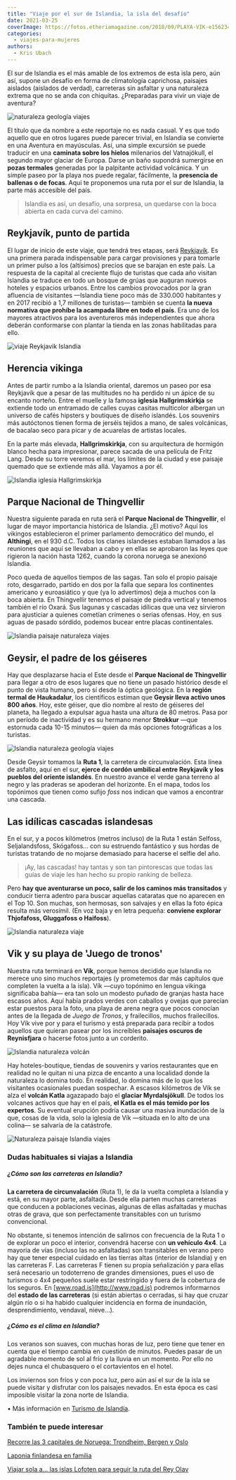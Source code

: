 ```yaml
---
title: "Viaje por el sur de Islandia, la isla del desafío"
date: 2021-03-25
coverImage: https://fotos.etheriamagazine.com/2018/09/PLAYA-VIK-e1562343946595.jpg
categories: 
  - viajes-para-mujeres
authors: 
  - Kris Ubach
---
```


El sur de Islandia es el más amable de los extremos de esta isla pero, aún así, supone un desafío en forma de climatología caprichosa, paisajes aislados (aislados de verdad), carreteras sin asfaltar y una naturaleza extrema que no se anda con chiquitas. ¿Preparadas para vivir un viaje de aventura?

![naturaleza geología viajes](https://fotos.etheriamagazine.com/2018/09/Islandia-geyser-Strokkur-e1562343836861.jpg "El geyser Strokkur en la región termal de Haukadalur.")

El título que da nombre a este reportaje no es nada casual. Y es que todo aquello que en 
otros lugares puede parecer trivial, en Islandia se convierte en una Aventura en 
mayúsculas. Así, una simple excursión se puede traducir en una **caminata sobre los 
hielos** milenarios del Vatnajökull, el segundo mayor glaciar de Europa. Darse un baño 
supondrá sumergirse en **pozas termales** generadas por la palpitante actividad 
volcánica. Y un simple paseo por la playa nos puede regalar, fácilmente, la **presencia 
de ballenas o de focas**. Aquí te proponemos una ruta por el sur de Islandia, la parte 
más accesible del país. 

> Islandia es así, un desafío, una sorpresa, un quedarse con la boca abierta en cada curva 
> del camino. 

## Reykjavík, punto de partida

El lugar de inicio de este viaje, que tendrá tres etapas, será [Reykjavík](https://es.visiticeland.com/descubra-islandia/regiones/Reikiavik). 
Es una primera parada indispensable para cargar provisiones y para tomarle un primer 
pulso a los (altísimos) precios que se barajan en este país. La respuesta de la capital 
al creciente flujo de turistas que cada año visitan Islandia se traduce en todo un 
bosque de grúas que auguran nuevos hoteles y espacios urbanos. Entre los cambios 
provocados por la gran afluencia de visitantes —Islandia tiene poco más de 330.000 
habitantes y en 2017 recibió a 1,7 millones de turistas— también se cuenta **la nueva 
normativa que prohíbe la acampada libre en todo el país**. Era uno de los mayores 
atractivos para los aventureros más independientes que ahora deberán conformarse con 
plantar la tienda en las zonas habilitadas para ello. 

![viaje Reykjavik Islandia](https://fotos.etheriamagazine.com/2018/09/Reykjavik-casas-colores-e1562343861149.jpg "Casas de colores en Reykjavík.")

## Herencia vikinga

Antes de partir rumbo a la Islandia oriental, daremos un paseo por esa Reykjavík que a 
pesar de las multitudes no ha perdido ni un ápice de su encanto norteño. Entre el muelle 
y la famosa **iglesia Hallgrimskirkja** se extiende todo un entramado de calles cuyas 
casitas multicolor albergan un universo de cafés hipsters y boutiques de diseño 
islandés. Los souvenirs más autóctonos tienen forma de jerséis tejidos a mano, de sales 
volcánicas, de bacalao seco para picar y de acuarelas de artistas locales. 

En la parte más elevada, **Hallgrimskirkja**, con su arquitectura de hormigón blanco 
hecha para impresionar, parece sacada de una película de Fritz Lang. Desde su torre 
veremos el mar, los límites de la ciudad y ese paisaje quemado que se extiende más allá. 
Vayamos a por él. 

![Islandia  iglesia Hallgrimskirkja](https://fotos.etheriamagazine.com/2018/09/reykjavik-iglesia-hallgrímskirkja-e1562343883888.jpg "La iglesia Hallgrimskirkja es uno de los edificios más emblemáticos de la ciudad.")

## Parque Nacional de Thingvellir

Nuestra siguiente parada en ruta será el **Parque Nacional de Thingvellir**, el lugar de 
mayor importancia histórica de Islandia. ¿El motivo? Aquí los vikingos establecieron el 
primer parlamento democrático del mundo, el **Althingi**, en el 930 d.C. Todos los 
clanes islandeses estaban llamados a las reuniones que aquí se llevaban a cabo y en 
ellas se aprobaron las leyes que rigieron la nación hasta 1262, cuando la corona noruega 
se anexionó Islandia. 

Poco queda de aquellos tiempos de las sagas. Tan solo el propio paisaje roto, 
desgarrado, partido en dos por la falla que separa los continentes americano y 
euroasiático y que (ya lo advertimos) deja a muchos con la boca abierta. En Thingvellir 
tenemos el paisaje de piedra vertical y tenemos también el río Oxará. Sus lagunas y 
cascadas idílicas que una vez sirvieron para ajusticiar a quienes cometían crímenes o 
serias ofensas. Hoy, en sus aguas de pasado sórdido, podemos bucear entre placas 
continentales. 

![Islandia paisaje naturaleza viajes](https://fotos.etheriamagazine.com/2018/09/Parque-Nacional-de-Thingvellir-e1562343899145.jpg "Parque Nacional de Thingvellir.")

## Geysir, el padre de los géiseres

Hay que desplazarse hacia el Este desde el **Parque Nacional de Thingvellir** para 
llegar a otro de esos lugares que no tiene un pasado histórico desde el punto de vista 
humano, pero sí desde la óptica geológica. En la **región termal de Haukadalur**, los 
científicos estiman que **Geysir lleva activo unos 800 años**. Hoy, este géiser, que dio 
nombre al resto de géiseres del planeta, ha llegado a expulsar agua hasta una altura de 
80 metros. Pasa por un período de inactividad y es su hermano menor **Strokkur** —que 
estornuda cada 10-15 minutos— quien da más opciones fotográficas a los turistas. 

![Islandia naturaleza geología viajes](https://fotos.etheriamagazine.com/2018/09/geyser-strokkur-e1562343915158.jpg "El geyser Strokkur en plena actividad.")

Desde Geysir tomamos la **Ruta 1**, la carretera de circunvalación. Esta línea de 
asfalto, aquí en el sur, **ejerce de cordón umbilical entre Reykjavík y los pueblos del 
oriente islandés**. En nuestro avance el verde gana terreno al negro y las praderas se 
apoderan del horizonte. En el mapa, todos los topónimos que tienen como sufijo _foss_ 
nos indican que vamos a encontrar una cascada. 

## Las idílicas cascadas islandesas

En el sur, y a pocos kilómetros (metros incluso) de la Ruta 1 están Selfoss, 
Seljalandsfoss, Skógafoss... con su estruendo fantástico y sus hordas de turistas 
tratando de no mojarse demasiado para hacerse el selfie del año. 

> ¡Ay, las cascadas! hay tantas y son tan pintorescas que todas las guías de viaje les han 
> hecho su propio ranking de belleza. 

Pero **hay que aventurarse un poco, salir de los caminos más transitados** y conducir 
tierra adentro para buscar aquellas cataratas que no aparecen en el Top 10. Son muchas, 
son hermosas, son salvajes y en ellas la foto épica resulta más verosímil. (En voz baja 
y en letra pequeña: **conviene explorar Thjofafoss, Gluggafoss o Haifoss**). 

![Islandia naturaleza viaje](https://fotos.etheriamagazine.com/2018/09/Cascada-Seljalandsfoss-e1562343929491.jpg "La cascada Seljalandsfoss.")

## Vik y su playa de 'Juego de tronos'

Nuestra ruta terminará en **Vík**, porque hemos decidido que Islandia no merece uno sino 
muchos reportajes (y prometemos dar más capítulos que completen la vuelta a la isla). 
Vík —cuyo topónimo en lengua vikinga significaba bahía— era tan solo un modesto puñado 
de granjas hasta hace escasos años. Aquí había prados verdes con caballos y ovejas que 
parecían estar puestos para la foto, una playa de arena negra que pocos conocían antes 
de la llegada de _Juego de Tronos_, y frailecillos, muchos frailecillos. Hoy Vík vive 
por y para el turismo y está preparada para recibir a todos aquellos que quieran pasear 
por los increíbles **paisajes oscuros de Reynisfjara** o hacerse fotos junto a un 
corderito. 

![Islandia naturaleza volcán](https://fotos.etheriamagazine.com/2018/09/PLAYA-VIK-e1562343946595.jpg "Playa de arena negra de Vík.")

Hay hoteles-boutique, tiendas de souvenirs y varios restaurantes que en realidad no le 
quitan ni una pizca de encanto a una localidad donde la naturaleza lo domina todo. En 
realidad, lo domina más de lo que los visitantes ocasionales puedan sospechar. A escasos 
kilómetros de Vík se alza el **volcán Katla** agazapado bajo el **glaciar 
Myrdalsjökull**. De todos los volcanes activos que hay en el país, **el Katla es el más 
temido por los expertos**. Su eventual erupción podría causar una masiva inundación de 
la que, cosas de la vida, solo la iglesia de Vík —situada en lo alto de una colina— se 
salvaría de la catástrofe. 

![Naturaleza paisaje Islandia viajes](https://fotos.etheriamagazine.com/2018/09/Iglesia-Vik-e1562343961223.jpg "Iglesia de Vík.")

### Dudas habituales si viajas a Islandia

##### ¿Cómo son las carreteras en Islandia?

**La carretera de circunvalación** (Ruta 1), le da la vuelta completa a Islandia y está, 
en su mayor parte, asfaltada. Desde ella parten muchas carreteras que conducen a 
poblaciones vecinas, algunas de ellas asfaltadas y muchas otras de grava, que son 
perfectamente transitables con un turismo convencional. 

No obstante, si tenemos intención de salirnos con frecuencia de la Ruta 1 o de explorar 
un poco el interior, convendrá hacerse con **un vehículo 4x4**. La mayoría de vías 
(incluso las no asfaltadas) son transitables en verano pero hay que tener especial 
cuidado en las tierras altas (interior de Islandia) y en las carreteras F. Las 
carreteras F tienen su propia señalización y para ellas será necesario un todoterreno de 
grandes dimensiones, pues el uso de turismos o 4x4 pequeños suele estar restringido y 
fuera de la cobertura de los seguros. En [www.road.is](http://www.road.is) podremos 
informarnos del **estado de las carreteras** (si están abiertas o cerradas, si hay que 
cruzar algún río o si ha habido cualquier incidencia en forma de inundación, 
desprendimiento, vendaval, nieve...). 

##### ¿Cómo es el clima en Islandia?

Los veranos son suaves, con muchas horas de luz, pero tiene que tener en cuenta que el 
tiempo cambia en cuestión de minutos. Puedes pasar de un agradable momento de sol al 
frío y la lluvia en un momento. Por ello no dejes nunca el chubasquero o el cortavientos 
en el hotel. 

Los inviernos son fríos y con poca luz, pero aún así el sur de la isla se puede visitar 
y disfrutar con los paisajes nevados. En esta época es casi imposible visitar la zona 
norte de Islandia. 

• Más información en [Turismo de Islandia](http://www.visiticeland.com). 

### También te puede interesar

[Recorre las 3 capitales de Noruega: Trondheim, Bergen y 
Oslo](https://etheriamagazine.com/2020/01/24/que-ver-en-noruega-trondheim-bergen-y-oslo/) 

[Laponia finlandesa en 
familia](https://etheriamagazine.com/2018/09/07/viaje-laponia-finlandesa-en-familia/) 

[Viajar sola a… las islas Lofoten para seguir la ruta del Rey 
Olav](https://etheriamagazine.com/2019/11/12/viajar-sola-islas-lofoten-noruega-ruta-del-rey-olav/)
